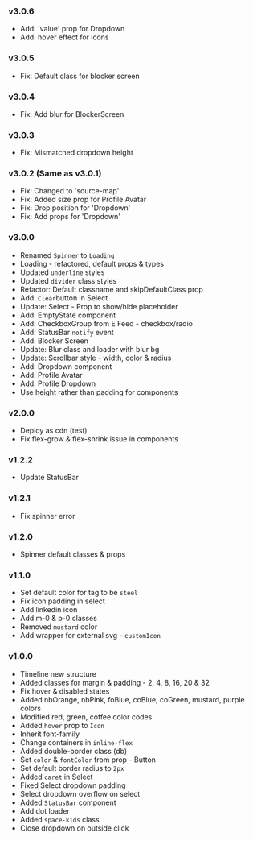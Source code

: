 ### v3.0.6

- Add: 'value' prop for Dropdown
- Add: hover effect for icons

### v3.0.5

- Fix: Default class for blocker screen

### v3.0.4

- Fix: Add blur for BlockerScreen

### v3.0.3

- Fix: Mismatched dropdown height

### v3.0.2 (Same as v3.0.1)

- Fix: Changed to 'source-map'
- Fix: Added size prop for Profile Avatar
- Fix: Drop position for 'Dropdown'
- Fix: Add props for 'Dropdown'

### v3.0.0

- Renamed `Spinner` to `Loading`
- Loading - refactored, default props & types
- Updated `underline` styles
- Updated `divider` class styles
- Refactor: Default classname and skipDefaultClass prop
- Add: `Clear`button in Select
- Update: Select - Prop to show/hide placeholder
- Add: EmptyState component
- Add: CheckboxGroup from E Feed - checkbox/radio
- Add: StatusBar `notify` event
- Add: Blocker Screen
- Update: Blur class and loader with blur bg
- Update: Scrollbar style - width, color & radius
- Add: Dropdown component
- Add: Profile Avatar
- Add: Profile Dropdown
- Use height rather than padding for components

### v2.0.0

- Deploy as cdn (test)
- Fix flex-grow & flex-shrink issue in components

### v1.2.2

- Update StatusBar

### v1.2.1

- Fix spinner error

### v1.2.0

- Spinner default classes & props

### v1.1.0

- Set default color for tag to be `steel`
- Fix icon padding in select
- Add linkedin icon
- Add m-0 & p-0 classes
- Removed `mustard` color
- Add wrapper for external svg - `customIcon`

### v1.0.0

- Timeline new structure
- Added classes for margin & padding - 2, 4, 8, 16, 20 & 32
- Fix hover & disabled states
- Added nbOrange, nbPink, foBlue, coBlue, coGreen, mustard, purple colors
- Modified red, green, coffee color codes
- Added `hover` prop to `Icon`
- Inherit font-family
- Change containers in `inline-flex`
- Added double-border class (db)
- Set `color` & `fontColor` from prop - Button
- Set default border radius to `2px`
- Added `caret` in Select
- Fixed Select dropdown padding
- Select dropdown overflow on select
- Added `StatusBar` component
- Add dot loader
- Added `space-kids` class
- Close dropdown on outside click
